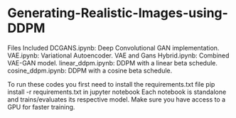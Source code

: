 # Generating-Realistic-Images-using-DDPM


Files Included
DCGANS.ipynb: Deep Convolutional GAN implementation.
VAE.ipynb: Variational Autoencoder.
VAE and Gans Hybrid.ipynb: Combined VAE-GAN model.
linear_ddpm.ipynb: DDPM with a linear beta schedule.
cosine_ddpm.ipynb: DDPM with a cosine beta schedule.

To run these codes you first need to install the requirements.txt file
pip install -r requirements.txt
in jupyter notebook
Each notebook is standalone and trains/evaluates its respective model. Make sure you have access to a GPU for faster training.
